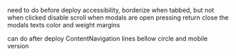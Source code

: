 need to do before deploy
accessibility, borderize when tabbed, but not when clicked
disable scroll when modals are open
pressing return close the modals
texts color and weight
margins

can do after deploy
ContentNavigation lines bellow circle and mobile version